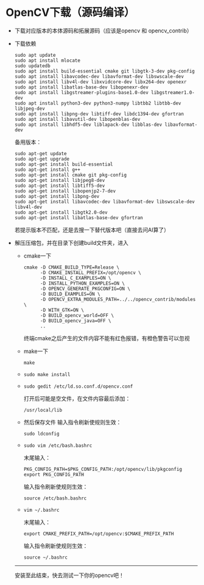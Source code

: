 # OpenCV下载（源码编译）

- 下载对应版本的本体源码和拓展源码（应该是opencv 和 opencv_contrib）

- 下载依赖

  ```
  sudo apt update
  sudo apt install mlocate
  sudo updatedb
  sudo apt install build-essential cmake git libgtk-3-dev pkg-config
  sudo apt install libavcodec-dev libavformat-dev libswscale-dev 
  sudo apt install libv4l-dev libxvidcore-dev libx264-dev openexr
  sudo apt install libatlas-base-dev libopenexr-dev
  sudo apt install libgstreamer-plugins-base1.0-dev libgstreamer1.0-dev
  sudo apt install python3-dev python3-numpy libtbb2 libtbb-dev libjpeg-dev
  sudo apt install libpng-dev libtiff-dev libdc1394-dev gfortran
  sudo apt install libavutil-dev libopenblas-dev
  sudo apt install libhdf5-dev liblapack-dev libblas-dev libavformat-dev
  ```

  备用版本：

  ```
  sudo apt-get update
  sudo apt-get upgrade
  sudo apt-get install build-essential
  sudo apt-get install g++
  sudo apt-get install cmake git pkg-config 
  sudo apt-get install libjpeg8-dev 
  sudo apt-get install libtiff5-dev 
  sudo apt-get install libopenjp2-7-dev
  sudo apt-get install libpng-dev
  sudo apt-get install libavcodec-dev libavformat-dev libswscale-dev libv4l-dev
  sudo apt-get install libgtk2.0-dev
  sudo apt-get install libatlas-base-dev gfortran
  ```

  若提示版本不匹配，还是去搜一下替代版本吧（直接去问AI算了）

- 解压压缩包，并在目录下创建build文件夹，进入

  - cmake一下

    ```
    cmake -D CMAKE_BUILD_TYPE=Release \
          -D CMAKE_INSTALL_PREFIX=/opt/opencv \
          -D INSTALL_C_EXAMPLES=ON \
          -D INSTALL_PYTHON_EXAMPLES=ON \
          -D OPENCV_GENERATE_PKGCONFIG=ON \
          -D BUILD_EXAMPLES=ON \
          -D OPENCV_EXTRA_MODULES_PATH=../../opencv_contrib/modules \
          -D WITH_GTK=ON \
          -D BUILD_opencv_world=OFF \
          -D BUILD_opencv_java=OFF \
          ..
    ```

    终端cmake之后产生的文件内容不能有红色报错，有橙色警告可以忽视

  - make一下

    ```
    make
    ```

  - ```
    sudo make install
    ```

  - ```
    sudo gedit /etc/ld.so.conf.d/opencv.conf 
    ```

    打开后可能是空文件，在文件内容最后添加：

    ```
    /usr/local/lib
    ```

  - 然后保存文件 输入指令刷新使规则生效：

    ```
    sudo ldconfig
    ```

  - ```
    sudo vim /etc/bash.bashrc
    ```

    末尾输入：

    ```
    PKG_CONFIG_PATH=$PKG_CONFIG_PATH:/opt/opencv/lib/pkgconfig
    export PKG_CONFIG_PATH
    ```

    输入指令刷新使规则生效：

    ```
    source /etc/bash.bashrc
    ```

  - ```
    vim ~/.bashrc
    ```

    末尾输入：

    ```
    export CMAKE_PREFIX_PATH=/opt/opencv:$CMAKE_PREFIX_PATH
    ```

    输入指令刷新使规则生效：

    ```
    source ~/.bashrc
    ```

  ***

  安装至此结束，快去测试一下你的opencv吧！

